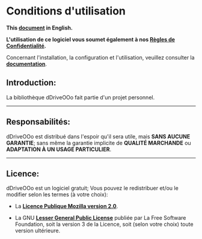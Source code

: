 # Conditions d'utilisation

**This [document][1] in English.**

**L'utilisation de ce logiciel vous soumet également à nos [Règles de Confidentialité][2].**

Concernant l'installation, la configuration et l'utilisation,
veuillez consulter la **[documentation][3]**.

## Introduction:

La bibliothèque dDriveOOo fait partie d'un projet personnel.

___
## Responsabilités:

dDriveOOo est distribué dans l'espoir qu'il sera utile,
mais **SANS AUCUNE GARANTIE**; sans même la garantie implicite de
**QUALITÉ MARCHANDE** ou **ADAPTATION À UN USAGE PARTICULIER**.

___
## Licence:

dDriveOOo est un logiciel gratuit; Vous pouvez le redistribuer et/ou
le modifier selon les termes (à votre choix):

- La **[Licence Publique Mozilla version 2.0][4]**.

- La GNU **[Lesser General Public License][5]** publiée par La Free Software Foundation,
soit la version 3 de la Licence, soit (selon votre choix) toute version ultérieure.

[1]: <https://prrvchr.github.io/dDriveOOo/source/dDriveOOo/registration/TermsOfUse_en>
[2]: <https://prrvchr.github.io/dDriveOOo/source/dDriveOOo/registration/PrivacyPolicy_fr>
[3]: <https://prrvchr.github.io/dDriveOOo/README_fr>
[4]: <http://mozilla.org/MPL/2.0/>
[5]: <http://www.gnu.org/licenses/lgpl-3.0.html>

